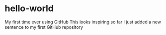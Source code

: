 # hello-world
My first time ever using GitHub
This looks inspiring so far
I just added a new sentence to my first GitHub repository
